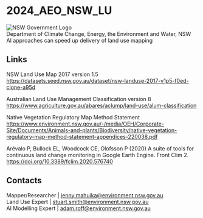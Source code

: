 # 2024_AEO_NSW_LU
![NSW Government Logo](https://www.environment.nsw.gov.au/-/media/OEH/Corporate-Site/Logos/nsw-government-logo.svg)  
Department of Climate Change, Energy, the Environment and Water, NSW  
AI approaches can speed up delivery of land use mapping  
## Links
NSW Land Use Map 2017 version 1.5  
https://datasets.seed.nsw.gov.au/dataset/nsw-landuse-2017-v1p5-f0ed-clone-a95d  
  
Australian Land Use Management Classification version 8  
https://www.agriculture.gov.au/abares/aclump/land-use/alum-classification  
  
Native Vegetation Regulatory Map Method Statement  
https://www.environment.nsw.gov.au/-/media/OEH/Corporate-Site/Documents/Animals-and-plants/Biodiversity/native-vegetation-regulatory-map-method-statement-appendices-220038.pdf  

Arévalo P, Bullock EL, Woodcock CE, Olofsson P (2020) A suite of tools for continuous land change monitoring in Google Earth Engine. Front Clim 2. https://doi.org/10.3389/fclim.2020.576740

## Contacts
Mapper/Researcher | jenny.mahuika@environment.nsw.gov.au  
Land Use Expert | stuart.smith@environment.nsw.gov.au  
AI Modelling Expert | adam.roff@environment.nsw.gov.au  
  
